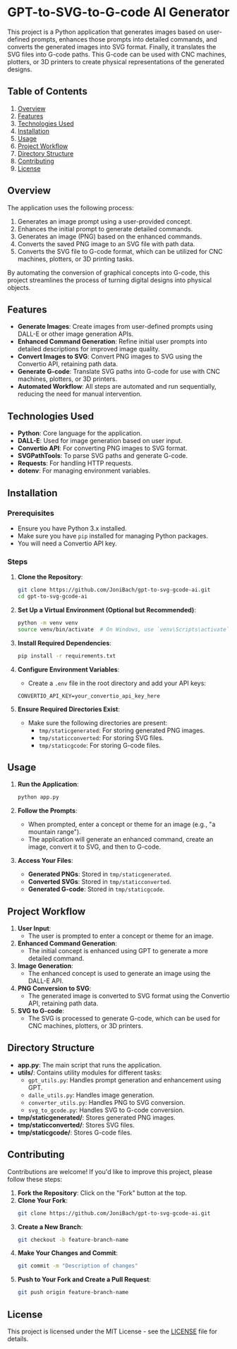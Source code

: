 # GPT-to-SVG-to-G-code AI Generator

This project is a Python application that generates images based on user-defined prompts, enhances those prompts into detailed commands, and converts the generated images into SVG format. Finally, it translates the SVG files into G-code paths. This G-code can be used with CNC machines, plotters, or 3D printers to create physical representations of the generated designs.

## Table of Contents

1. [Overview](#overview)
2. [Features](#features)
3. [Technologies Used](#technologies-used)
4. [Installation](#installation)
5. [Usage](#usage)
6. [Project Workflow](#project-workflow)
7. [Directory Structure](#directory-structure)
8. [Contributing](#contributing)
9. [License](#license)

## Overview

The application uses the following process:
1. Generates an image prompt using a user-provided concept.
2. Enhances the initial prompt to generate detailed commands.
3. Generates an image (PNG) based on the enhanced commands.
4. Converts the saved PNG image to an SVG file with path data.
5. Converts the SVG file to G-code format, which can be utilized for CNC machines, plotters, or 3D printing tasks.

By automating the conversion of graphical concepts into G-code, this project streamlines the process of turning digital designs into physical objects.

## Features

- **Generate Images**: Create images from user-defined prompts using DALL-E or other image generation APIs.
- **Enhanced Command Generation**: Refine initial user prompts into detailed descriptions for improved image quality.
- **Convert Images to SVG**: Convert PNG images to SVG using the Convertio API, retaining path data.
- **Generate G-code**: Translate SVG paths into G-code for use with CNC machines, plotters, or 3D printers.
- **Automated Workflow**: All steps are automated and run sequentially, reducing the need for manual intervention.

## Technologies Used

- **Python**: Core language for the application.
- **DALL-E**: Used for image generation based on user input.
- **Convertio API**: For converting PNG images to SVG format.
- **SVGPathTools**: To parse SVG paths and generate G-code.
- **Requests**: For handling HTTP requests.
- **dotenv**: For managing environment variables.

## Installation

### Prerequisites

- Ensure you have Python 3.x installed.
- Make sure you have `pip` installed for managing Python packages.
- You will need a Convertio API key.

### Steps

1. **Clone the Repository**:
    ```bash
    git clone https://github.com/JoniBach/gpt-to-svg-gcode-ai.git
    cd gpt-to-svg-gcode-ai
    ```

2. **Set Up a Virtual Environment (Optional but Recommended)**:
    ```bash
    python -m venv venv
    source venv/bin/activate  # On Windows, use `venv\Scripts\activate`
    ```

3. **Install Required Dependencies**:
    ```bash
    pip install -r requirements.txt
    ```

4. **Configure Environment Variables**:
    - Create a `.env` file in the root directory and add your API keys:
    ```
    CONVERTIO_API_KEY=your_convertio_api_key_here
    ```
    
5. **Ensure Required Directories Exist**:
    - Make sure the following directories are present:
        - `tmp/staticgenerated`: For storing generated PNG images.
        - `tmp/staticconverted`: For storing SVG files.
        - `tmp/staticgcode`: For storing G-code files.

## Usage

1. **Run the Application**:
    ```bash
    python app.py
    ```

2. **Follow the Prompts**:
    - When prompted, enter a concept or theme for an image (e.g., "a mountain range").
    - The application will generate an enhanced command, create an image, convert it to SVG, and then to G-code.

3. **Access Your Files**:
    - **Generated PNGs**: Stored in `tmp/staticgenerated`.
    - **Converted SVGs**: Stored in `tmp/staticconverted`.
    - **Generated G-code**: Stored in `tmp/staticgcode`.

## Project Workflow

1. **User Input**:
   - The user is prompted to enter a concept or theme for an image.
2. **Enhanced Command Generation**:
   - The initial concept is enhanced using GPT to generate a more detailed command.
3. **Image Generation**:
   - The enhanced concept is used to generate an image using the DALL-E API.
4. **PNG Conversion to SVG**:
   - The generated image is converted to SVG format using the Convertio API, retaining path data.
5. **SVG to G-code**:
   - The SVG is processed to generate G-code, which can be used for CNC machines, plotters, or 3D printers.

## Directory Structure

- **app.py**: The main script that runs the application.
- **utils/**: Contains utility modules for different tasks:
  - `gpt_utils.py`: Handles prompt generation and enhancement using GPT.
  - `dalle_utils.py`: Handles image generation.
  - `converter_utils.py`: Handles PNG to SVG conversion.
  - `svg_to_gcode.py`: Handles SVG to G-code conversion.
- **tmp/staticgenerated/**: Stores generated PNG images.
- **tmp/staticconverted/**: Stores SVG files.
- **tmp/staticgcode/**: Stores G-code files.

## Contributing

Contributions are welcome! If you'd like to improve this project, please follow these steps:

1. **Fork the Repository**: Click on the "Fork" button at the top.
2. **Clone Your Fork**:
    ```bash
    git clone https://github.com/JoniBach/gpt-to-svg-gcode-ai.git
    ```
3. **Create a New Branch**:
    ```bash
    git checkout -b feature-branch-name
    ```
4. **Make Your Changes and Commit**:
    ```bash
    git commit -m "Description of changes"
    ```
5. **Push to Your Fork and Create a Pull Request**:
    ```bash
    git push origin feature-branch-name
    ```

## License

This project is licensed under the MIT License - see the [LICENSE](LICENSE) file for details.
